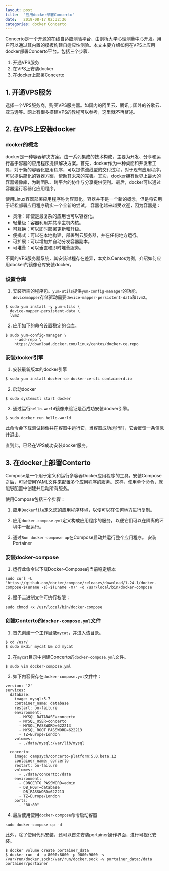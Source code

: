 ```yaml
---
layout: post
title:  "应用docker部署Concerto"
date:   2019-08-17 02:32:36
categories: docker Concerto
---
```

Concerto是一个开源的在线自适应测验平台，由剑桥大学心理测量中心开发。用户可以通过其内置的模板构建自适应性测验。本文主要介绍如何在VPS上应用docker部署Concerto平台。包括三个步骤.
1. 开通VPS服务
2. 在VPS上安装docker
3. 在docker上部署Concerto
## 1. 开通VPS服务
选择一个VPS服务商，购买VPS服务器。如国内的阿里云、腾讯；国外的谷歌云、亚马逊等。网上有很多搭建VPS的教程可以参考，这里就不再赘述。

## 2. 在VPS上安装docker
### docker的概念
docker是一种容器解决方案，由一系列集成的技术构成，主要为开发、分享和运行基于容器的应用程序提供解决方案。首先，docker作为一种桌面和开发者工具，对于新的容器化应用程序，可以提供流线型的交付过程，对于现有应用程序，可以提供简化的容器方案，帮助其未来的完善。其次，docker拥有世界上最大的容器镜像库，为跨团队、跨平台的协作与分享提供便利。最后，docker可以通过容器运行容器化应用程序。

使用Linux容器部署应用程序称为容器化。容器并不是一个新的概念，但是将它用于轻松部署应用程序确实一个全新的尝试。
容器化越来越受欢迎，因为容器是：
- 灵活：即使是最复杂的应用也可以容器化。
- 轻量级：容器利用并共享主机内核。
- 可互换：可以即时部署更新和升级。
- 便携式：可以在本地构建，部署到云服务器，并在任何地方运行。
- 可扩展：可以增加并自动分发容器副本。
- 可堆叠：可以垂直和即时堆叠服务。

不同的VPS服务器系统，其安装过程存在差异，本文以Centos为例，介绍如何应用docker的镜像仓库安装docker。

### 设置仓库
1. 安装所需的程序包。`yum-utils`提供`yum-config-manager`的功能，`devicemapper`存储驱动需要`device-mapper-persistent-data`和`lvm2`。
```
$ sudo yum install -y yum-utils \
  device-mapper-persistent-data \
  lvm2
```
2. 应用如下的命令设置稳定的仓库。
```
$ sudo yum-config-manager \
    --add-repo \
    https://download.docker.com/linux/centos/docker-ce.repo
```
### 安装docker引擎
1. 安装最新版本的docker引擎
```
$ sudo yum install docker-ce docker-ce-cli containerd.io
```
2. 启动docker
```
$ sudo systemctl start docker
```
3. 通过运行`hello-world`镜像来验证是否成功安装docker引擎。
```
$ sudo docker run hello-world
```
此命令会下载测试镜像并在容器中运行它，当容器成功运行时，它会反馈一条信息并退出。

直到此，已经在VPS成功安装docker服务。
## 3. 在docker上部署Conterto
Compose是一个用于定义和运行多容器Docker应用程序的工具。安装Compose之后，可以使用YAML文件来配置多个应用程序的服务。这样，使用单个命令，就能够配置中创建并启动所有服务。

使用Compose包括三个步骤：

1. 应用`Dockerfile`定义您的应用程序环境，以便可以在任何地方进行复制。

2. 应用`docker-compose.yml`定义构成应用程序的服务，以便它们可以在隔离的环境中一起运行。

3. 通过`Run docker-compose up`在Compose启动并运行整个应用程序。
安装Portainer

### 安装docker-compose

1. 运行此命令以下载Docker-Compose的当前稳定版本
```
sudo curl -L "https://github.com/docker/compose/releases/download/1.24.1/docker-compose-$(uname -s)-$(uname -m)" -o /usr/local/bin/docker-compose
```
2. 赋予二进制文件可执行权限：
```
sudo chmod +x /usr/local/bin/docker-compose
```
### 创建Conterto的`docker-compose.yml`文件
1. 首先创建一个工作目录`mycat`，并进入该目录。
```
$ cd /usr/
$ sudo mkdir mycat && cd mycat
```
2. 在`mycat`目录中创建Concerto的`docker-compose.yml`文件。
```
$ sudo vim docker-compose.yml
```
3. 如下内容保存在`docker-compose.yml`文件中：
```
version: '2'
services:
  database:
    image: mysql:5.7
    container_name: database
    restart: on-failure
    environment:
      - MYSQL_DATABASE=concerto
      - MYSQL_USER=concerto
      - MYSQL_PASSWORD=622213
      - MYSQL_ROOT_PASSWORD=622213
      - TZ=Europe/London
    volumes:
      - ./data/mysql:/var/lib/mysql

  concerto:
    image: campsych/concerto-platform:5.0.beta.12
    container_name: concerto
    restart: on-failure
    volumes:
      - ./data/concerto:/data
    environment:
      - CONCERTO_PASSWORD=admin
      - DB_HOST=database
      - DB_PASSWORD=622213
      - TZ=Europe/London
    ports:
      - "80:80"
```
4. 最后使用使用`docker-compose`命令启动容器
```
sudo docker-compose up -d
```

此外，除了使用代码安装，还可以首先安装portainer操作界面，进行可视化安装。
```
$ docker volume create portainer_data
$ docker run -d -p 8000:8000 -p 9000:9000 -v /var/run/docker.sock:/var/run/docker.sock -v portainer_data:/data portainer/portainer
```
